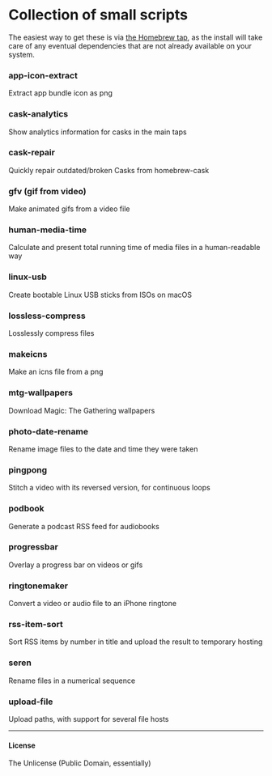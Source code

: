 # Collection of small scripts

The easiest way to get these is via [the Homebrew tap](https://github.com/vitorgalvao/homebrew-tiny-scripts), as the install will take care of any eventual dependencies that are not already available on your system.

### app-icon-extract
Extract app bundle icon as png

### cask-analytics
Show analytics information for casks in the main taps

### cask-repair
Quickly repair outdated/broken Casks from homebrew-cask

### gfv (gif from video)
Make animated gifs from a video file

### human-media-time
Calculate and present total running time of media files in a human-readable way

### linux-usb
Create bootable Linux USB sticks from ISOs on macOS

### lossless-compress
Losslessly compress files

### makeicns
Make an icns file from a png

### mtg-wallpapers
Download Magic: The Gathering wallpapers

### photo-date-rename
Rename image files to the date and time they were taken

### pingpong
Stitch a video with its reversed version, for continuous loops

### podbook
Generate a podcast RSS feed for audiobooks

### progressbar
Overlay a progress bar on videos or gifs

### ringtonemaker
Convert a video or audio file to an iPhone ringtone

### rss-item-sort
Sort RSS items by number in title and upload the result to temporary hosting

### seren
Rename files in a numerical sequence

### upload-file
Upload paths, with support for several file hosts

---

#### License
The Unlicense (Public Domain, essentially)
